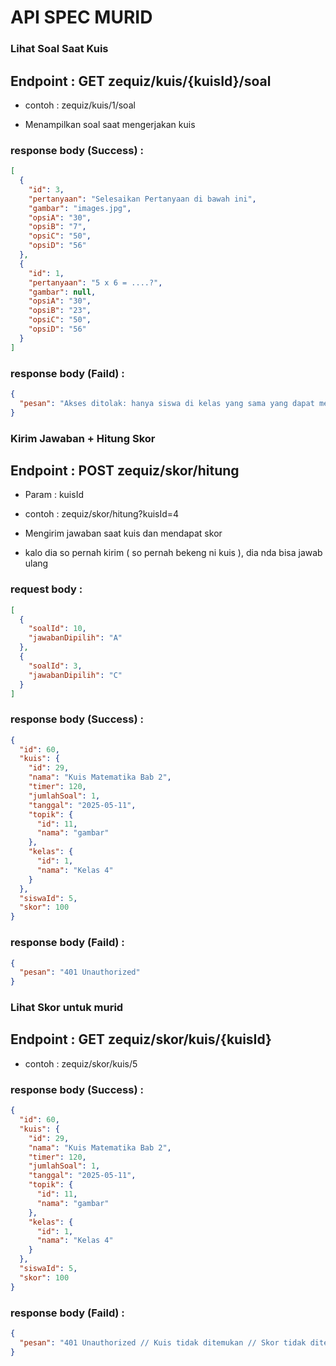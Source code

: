 # API SPEC MURID

### Lihat Soal Saat Kuis

## Endpoint : GET zequiz/kuis/{kuisId}/soal

- contoh : zequiz/kuis/1/soal

- Menampilkan soal saat mengerjakan kuis


### response body (Success) :
```json
[
  {
    "id": 3,
    "pertanyaan": "Selesaikan Pertanyaan di bawah ini",
    "gambar": "images.jpg",
    "opsiA": "30",
    "opsiB": "7",
    "opsiC": "50",
    "opsiD": "56"
  },
  {
    "id": 1,
    "pertanyaan": "5 x 6 = ....?",
    "gambar": null,
    "opsiA": "30",
    "opsiB": "23",
    "opsiC": "50",
    "opsiD": "56"
  }
]
```

### response body (Faild) :
```json
{
  "pesan": "Akses ditolak: hanya siswa di kelas yang sama yang dapat mengerjakan kuis ini"
}
```


### Kirim Jawaban + Hitung Skor

## Endpoint : POST zequiz/skor/hitung
- Param :
    kuisId

- contoh : zequiz/skor/hitung?kuisId=4

- Mengirim jawaban saat kuis dan mendapat skor

- kalo dia so pernah kirim ( so pernah bekeng ni kuis ), dia nda bisa jawab ulang


### request body :
```json
[
  {
    "soalId": 10,
    "jawabanDipilih": "A"
  },
  {
    "soalId": 3,
    "jawabanDipilih": "C"
  }
]
```

### response body (Success) :
```json
{
  "id": 60,
  "kuis": {
    "id": 29,
    "nama": "Kuis Matematika Bab 2",
    "timer": 120,
    "jumlahSoal": 1,
    "tanggal": "2025-05-11",
    "topik": {
      "id": 11,
      "nama": "gambar"
    },
    "kelas": {
      "id": 1,
      "nama": "Kelas 4"
    }
  },
  "siswaId": 5,
  "skor": 100
}
```

### response body (Faild) :
```json
{
  "pesan": "401 Unauthorized"
}
```

### Lihat Skor untuk murid

## Endpoint : GET zequiz/skor/kuis/{kuisId}

- contoh : zequiz/skor/kuis/5


### response body (Success) :
```json
{
  "id": 60,
  "kuis": {
    "id": 29,
    "nama": "Kuis Matematika Bab 2",
    "timer": 120,
    "jumlahSoal": 1,
    "tanggal": "2025-05-11",
    "topik": {
      "id": 11,
      "nama": "gambar"
    },
    "kelas": {
      "id": 1,
      "nama": "Kelas 4"
    }
  },
  "siswaId": 5,
  "skor": 100
}
```

### response body (Faild) :
```json
{
  "pesan": "401 Unauthorized // Kuis tidak ditemukan // Skor tidak ditemukan"
}
```